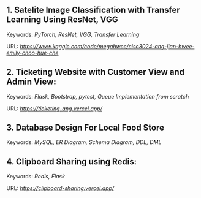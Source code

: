 ## 1. Satelite Image Classification with Transfer Learning Using ResNet, VGG

Keywords: *PyTorch, ResNet, VGG, Transfer Learning*

URL: *https://www.kaggle.com/code/megahwee/cisc3024-ang-jian-hwee-emily-choo-hue-che*

## 2. Ticketing Website with Customer View and Admin View:

Keywords: *Flask, Bootstrap, pytest, Queue Implementation from scratch*

URL: *https://ticketing-ang.vercel.app/*


## 3. Database Design For Local Food Store

Keywords: *MySQL, ER Diagram, Schema Diagram, DDL, DML*


## 4. Clipboard Sharing using Redis:

Keywords: *Redis, Flask*

URL: *https://clipboard-sharing.vercel.app/*

